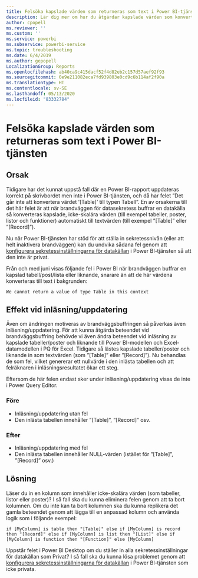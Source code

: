 ```yaml
---
title: Felsöka kapslade värden som returneras som text i Power BI-tjänsten
description: Lär dig mer om hur du åtgärdar kapslade värden som konverteras till strängar när du använder fel sekretessinställningar för datakällan
author: cpopell
ms.reviewer: ''
ms.custom: ''
ms.service: powerbi
ms.subservice: powerbi-service
ms.topic: troubleshooting
ms.date: 6/4/2019
ms.author: gepopell
LocalizationGroup: Reports
ms.openlocfilehash: ab40ca9c415dacf52f4d82eb2c157d57aef92f93
ms.sourcegitcommit: 0e9e211082eca7fd939803e0cd9c6b114af2f90a
ms.translationtype: HT
ms.contentlocale: sv-SE
ms.lasthandoff: 05/13/2020
ms.locfileid: "83332784"
---
```

# <a name="troubleshooting-nested-values-returned-as-text-in-power-bi-service"></a>Felsöka kapslade värden som returneras som text i Power BI-tjänsten

## <a name="cause"></a>Orsak

Tidigare har det kunnat uppstå fall där en Power BI-rapport uppdateras korrekt på skrivbordet men inte i Power BI-tjänsten, och då har felet ”Det går inte att konvertera värdet ’[Table]’ till typen Tabell”. En av orsakerna till det här felet är att när brandväggen för datasekretess buffrar en datakälla så konverteras kapslade, icke-skalära värden (till exempel tabeller, poster, listor och funktioner) automatiskt till textvärden (till exempel ”[Table]” eller ”[Record]”).

Nu när Power BI-tjänsten har stöd för att ställa in sekretessnivån (eller att helt inaktivera brandväggen) kan du undvika sådana fel genom att [konfigurera sekretessinställningarna för datakällan](https://powerbi.microsoft.com/blog/privacy-levels-for-cloud-data-sources/) i Power BI-tjänsten så att den inte är privat.

Från och med juni visas följande fel i Power BI när brandväggen buffrar en kapslad tabell/post/lista eller liknande, snarare än att de här värdena konverteras till text i bakgrunden: 

`We cannot return a value of type Table in this context`

## <a name="effect-on-loadrefresh"></a>Effekt vid inläsning/uppdatering

Även om ändringen motiveras av brandväggsbuffringen så påverkas även inläsning/uppdatering. För att kunna åtgärda beteendet vid brandväggsbuffring behövde vi även ändra beteendet vid inläsning av kapslade tabeller/poster och liknande till Power BI-modellen och Excel-datamodellen i PQ för Excel. Tidigare så lästes kapslade tabeller/poster och liknande in som textvärden (som ”[Table]” eller ”[Record]”). Nu behandlas de som fel, vilket genererar ett nullvärde i den inlästa tabellen och att felräknaren i inläsningsresultatet ökar ett steg.

Eftersom de här felen endast sker under inläsning/uppdatering visas de inte i Power Query Editor.

### <a name="before"></a>Före

- Inläsning/uppdatering utan fel
- Den inlästa tabellen innehåller ”[Table]”, ”[Record]” osv.
 

### <a name="after"></a>Efter

- Inläsning/uppdatering med fel
- Den inlästa tabellen innehåller NULL-värden (istället för ”[Table]”, ”[Record]” osv.)
 

## <a name="resolution"></a>Lösning

Läser du in en kolumn som innehåller icke-skalära värden (som tabeller, listor eller poster)?
I så fall ska du kunna eliminera felen genom att ta bort kolumnen.
Om du inte kan ta bort kolumnen ska du kunna replikera det gamla beteendet genom att lägga till en anpassad kolumn och använda logik som i följande exempel:

`if [MyColumn] is table then "[Table]" else if [MyColumn] is record then "[Record]" else if [MyColumn] is list then "[List]" else if [MyColumn] is function then "[Function]" else [MyColumn]`

Uppstår felet i Power BI Desktop om du ställer in alla sekretessinställningar för datakällan som Privat?
I så fall ska du kunna lösa problemet genom att [konfigurera sekretessinställningarna för datakällan](https://powerbi.microsoft.com/blog/privacy-levels-for-cloud-data-sources/) i Power BI-tjänsten som icke privata.
